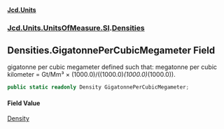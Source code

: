 #### [Jcd.Units](index 'index')
### [Jcd.Units.UnitsOfMeasure.SI](Jcd.Units.UnitsOfMeasure.SI 'Jcd.Units.UnitsOfMeasure.SI').[Densities](Densities 'Jcd.Units.UnitsOfMeasure.SI.Densities')

## Densities.GigatonnePerCubicMegameter Field

gigatonne per cubic megameter defined such that: megatonne per cubic kilometer = Gt/Mm³ ×
(1000.0)/((1000.0)*(1000.0)*(1000.0)).

```csharp
public static readonly Density GigatonnePerCubicMegameter;
```

#### Field Value
[Density](Density 'Jcd.Units.UnitTypes.Density')